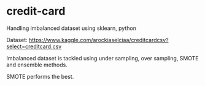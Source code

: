 # credit-card
Handling imbalanced dataset using sklearn, python

Dataset:
https://www.kaggle.com/arockiaselciaa/creditcardcsv?select=creditcard.csv

Imbalanced dataset is tackled using under sampling, over sampling, SMOTE and ensemble methods.

SMOTE performs the best.
